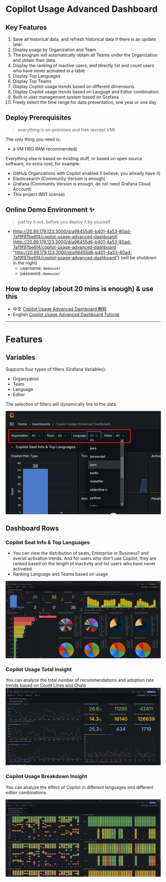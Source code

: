 # Copilot Usage Advanced Dashboard

## Key Features
1. Save all historical data, and refresh historical data if there is an update later.
2. Display usage by Organization and Team
3. The program will automatically obtain all Teams under the Organization and obtain their data.
4. Display the ranking of inactive users, and directly list and count users who have never activated in a table
5. Display Top Languages
6. Display Top Teams
7. Display Copilot usage trends based on different dimensions
8. Display Copilot usage trends based on Languge and Editor combination
9. Built-in user management system based on Grafana
10. Freely select the time range for data presentation, one year or one day


## Deploy Prerequisites
> everything is on-premises and free (except VM)

The only thing you need is:
- a VM (16G RAM recommended)

Everything else is based on existing stuff, or based on open source software, no extra cost, for example:
- GitHub Organzations with Copilot enabled (I believe, you already have it)
- Elasticsearch (Community Version is enough)
- Grafana (Community Version is enough, do not need Grafana Cloud Account)
- This project (MIT license)


## Online Demo Environment ✨ 
> just try it out, before you deploy it by yourself

- [http://20.89.179.123:3000/d/a98455d6-b401-4a53-80ad-7af9f97be6f4/copilot-usage-advanced-dashboard](http://20.89.179.123:3000/d/a98455d6-b401-4a53-80ad-7af9f97be6f4/copilot-usage-advanced-dashboard "http://20.89.179.123:3000/d/a98455d6-b401-4a53-80ad-7af9f97be6f4/copilot-usage-advanced-dashboard") (will be shutdown in the night)
  - username: `demouser`
  - password: `demouser`


## How to deploy (about 20 mins is enough) & use this 
- 中文 [Copilot Usage Advanced Dashboard 教程](https://www.wolai.com/tNxKtCqCfb6DR2cuaxmJDZ)
- English [Copilot Usage Advanced Dashboard Tutorial](https://www.wolai.com/9jZxkDowXScZnbuS1dzvs)


---

# Features

## Variables

Supports four types of filters (Grafana Variables):

- Organization
- Team
- Language
- Editor

The selection of filters will dynamically link to the data.

![](image/image_rAyhmbc8vq.png)

## Dashboard Rows

### Copilot Seat Info & Top Languages
- You can view the distribution of seats, Enterprise or Business? and overall activation trends. And for users who don't use Copilot, they are ranked based on the length of inactivity and list users who have never activated.
- Ranking Language and Teams based on usage

![](image/image_3gBiQfyEXL.png)

### Copilot Usage Total Insight

You can analyze the total number of recommendations and adoption rate trends based on Count Lines and Chats
![](image/image_bluZwpomO9.png)

### Copilot Usage Breakdown Insight
You can analyze the effect of Copilot in different languages ​​and different editor combinations.

![](image/image_eWtBO-2X0X.png)